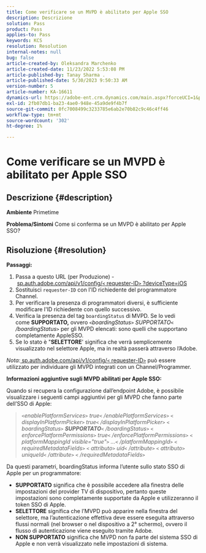 ```yaml
---
title: Come verificare se un MVPD è abilitato per Apple SSO
description: Descrizione
solution: Pass
product: Pass
applies-to: Pass
keywords: KCS
resolution: Resolution
internal-notes: null
bug: false
article-created-by: Oleksandra Marchenko
article-created-date: 11/23/2022 5:53:08 PM
article-published-by: Tanay Sharma .
article-published-date: 5/30/2023 9:50:33 AM
version-number: 5
article-number: KA-16611
dynamics-url: https://adobe-ent.crm.dynamics.com/main.aspx?forceUCI=1&pagetype=entityrecord&etn=knowledgearticle&id=6021c6ae-576b-ed11-9561-6045bd006b25
exl-id: 2fb07db1-ba23-4ae0-948e-45a9de9f4b7f
source-git-commit: 0fc7008499c3233785e6ab2e70b82c9c46c4ff46
workflow-type: tm+mt
source-wordcount: '302'
ht-degree: 1%

---
```


# Come verificare se un MVPD è abilitato per Apple SSO

## Descrizione {#description}

<b>Ambiente</b>
Primetime


<b>Problema/Sintomi</b>
Come si conferma se un MVPD è abilitato per Apple SSO?


## Risoluzione {#resolution}

<b>Passaggi:</b>
1. Passa a questo URL (per Produzione) - [sp.auth.adobe.com/api/v1/config/`<` requester-ID`>` ?deviceType=iOS](http://sp.auth.adobe.com/api/v1/config/ABC?deviceType=iOS)
2. Sostituisci `requester-ID` con l&#39;ID richiedente del programmatore Channel\.
3. Per verificare la presenza di programmatori diversi, è sufficiente modificare l&#39;ID richiedente con quello successivo.
4. Verifica la presenza del tag `boardingStatus` di<b> </b>MVPD. Se lo vedi come <b>SUPPORTATO,</b> ovvero *`<`boardingStatus`>` SUPPORTATO`<` /boardingStatus`>`* per gli MVPD elencati: sono quelli che supportano completamente AppleSSO.
5. Se lo stato è &quot;<b>SELETTORE</b>&#39; significa che verrà semplicemente visualizzato nel selettore Apple, ma in realtà passerà attraverso l’Adobe.


*Nota:*[ sp.auth.adobe.com/api/v1/config/`<` requester-ID`>`](http://sp.auth.adobe.com/api/v1/config/ABC?deviceType=iOS) può essere utilizzato per individuare gli MVPD integrati con un Channel/Programmer.

<b>Informazioni aggiuntive sugli MVPD abilitati per Apple SSO:</b>

Quando si recupera la configurazione dall’endpoint Adobe, è possibile visualizzare i seguenti campi aggiuntivi per gli MVPD che fanno parte dell’SSO di Apple:


> *`<`enablePlatformServices`>` true`<` /enablePlatformServices`>`
> `<` displayInPlatformPicker`>` true`<` /displayInPlatformPicker`>`
> `<` boardingStatus`>` <b>SUPPORTATO</b>`<` /boardingStatus`>`
> `<` enforcePlatformPermissions`>` true`<` /enforcePlatformPermissions`>`
> `<` platformMappingId visible=&quot;true&quot;`>` ...`<` /platformMappingId`>`
> `<` requiredMetadataFields`>`
> `<` attributo`>` uid`<` /attribute`>`
> `<` attributo`>` uniqueId`<` /attribute`>`
> `<` /requiredMetadataFields`>`*


&#x200B;Da questi parametri, boardingStatus&#x200B; informa l’utente sullo stato SSO di Apple per un programmatore:

- <b>SUPPORTATO</b>&#x200B; significa che è possibile accedere alla finestra delle impostazioni del provider TV di dispositivo, pertanto queste impostazioni sono completamente supportate da Apple e utilizzeranno il token SSO di Apple.
- <b>SELETTORE</b>&#x200B; significa che l’MVPD può apparire nella finestra del selettore, ma l’autenticazione effettiva deve essere eseguita attraverso flussi normali (nel browser o nel dispositivo a 2° schermo), ovvero il flusso di autenticazione viene eseguito tramite Adobe.
- <b>NON SUPPORTATO</b>&#x200B; significa che MVPD non fa parte del sistema SSO di Apple e non verrà visualizzato nelle impostazioni di sistema.
